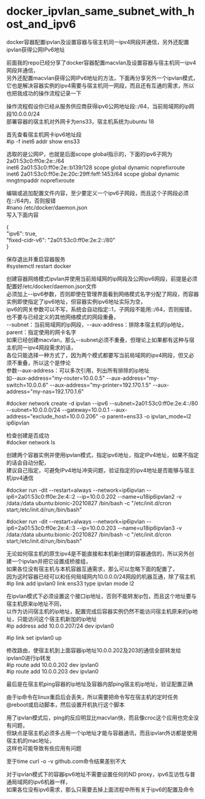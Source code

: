 # docker_ipvlan_same_subnet_with_host_and_ipv6  
docker容器配置ipvlan及设置容器与宿主机同一ipv4网段并通信，另外还配置ipvlan获得公网IPv6地址  
  
前面我的repo已经分享了docker容器配置macvlan及设置容器与宿主机同一ipv4网段并通信，  
另外还配置macvlan获得公网IPv6地址的方法，下面再分享另外一个ipvlan模式，  
它也是解决容器实例的ipv4需要与宿主机同一网段，而且还有互通的需求，所以也把我成功的操作流程记录一下  
  
  
操作流程假设你已经从服务供应商获得ipv6公网地址段::/64，当前局域网的ip网段10.0.0.0/24  
部署容器的宿主机对外网卡为ens33，宿主机系统为ubuntu 18  
  
首先查看宿主机网卡ipv6地址段  
#ip -f inet6 addr show ens33  
  
选取的是公网IP，也就是后面scope global指示的，下面的ipv6子网为2a01:53c0:ff0e:2e::/64  
inet6 2a01:53c0:ff0e:2e::b139/128 scope global dynamic noprefixroute  
inet6 2a01:53c0:ff0e:2e:20c:29ff:feff:1453/64 scope global dynamic mngtmpaddr noprefixroute  
  
编辑或追加配置文件内容，至少要定义一个ipv6子网段，而且这个子网段必须在::/64内，否则报错  
#nano /etc/docker/daemon.json  
写入下面内容  
  
{  
"ipv6": true,  
"fixed-cidr-v6": "2a01:53c0:ff0e:2e:2::/80"  
}  
  
保存退出并重启容器服务  
#systemctl restart docker  
  
  
创建容器网络模式ipvlan并使用当前局域网的ip网段及公网ipv6网段，前提是必须配置好/etc/docker/daemon.json文件  
必须加上--ipv6参数，否则即使在管理界面看到网络模式名字分配了网段，而容器实例即使指定了ipv6地址，但容器实例ipv6地址实际为空，  
ipv6的网关参数可以不写，系统会自动指定::1，子网段不能用::/64，否则报错，也不要与已经定义的其他网络模式的网段重叠，  
--subnet：当前局域网的ip网段，--aux-address：排除本宿主机的ip地址，parent：指定使用的网卡名字  
如果已经创建macvlan，那么--subnet必须不重叠，但理论上如果都有这种与宿主机同一ipv4网段需求的话，  
各位只能选择一种方式了，因为两个模式都要写当前局域网的ipv4网段，但又必须不重叠，所以这个是悖论  
参数--aux-address：可以多次引用，列出所有排除的ip地址  
如--aux-address="my-router=10.0.0.5" --aux-address="my-switch=10.0.0.6" --aux-address="my-printer=192.170.1.5" --aux-address="my-nas=192.170.1.6"
  
#docker network create -d ipvlan --ipv6 --subnet=2a01:53c0:ff0e:2e:4::/80 --subnet=10.0.0.0/24 --gateway=10.0.0.1 --aux-address="exclude_host=10.0.0.206" -o parent=ens33 -o ipvlan_mode=l2 ip6ipvlan  
  
检查创建是否成功  
#docker network ls  
  
创建两个容器实例并使用ipvlan模式，指定ipv6地址，指定IPv4地址，如果不指定的话会自动分配，  
建议自己指定，可避免IPv4地址冲突问题，验证指定的ipv4地址是否能够与宿主机ipv4通信  
  
#docker run -dit --restart=always --network=ip6ipvlan --ip6=2a01:53c0:ff0e:2e:4::2 --ip=10.0.0.202 --name=u18ip6ipvlan2 -v /data:/data ubuntu:bionic-20210827 /bin/bash -c "/etc/init.d/cron start;/etc/init.d/run;/bin/bash"  
  
#docker run -dit --restart=always --network=ip6ipvlan --ip6=2a01:53c0:ff0e:2e:4::3 --ip=10.0.0.203 --name=u18ip6ipvlan3 -v /data:/data ubuntu:bionic-20210827 /bin/bash -c "/etc/init.d/cron start;/etc/init.d/run;/bin/bash"  
  
无论如何宿主机的原生ipv4是不能直接和本机新创建的容器通信的，所以另外创建一个ipvlan并把它设置成桥接组，  
如果各位没有宿主机与本机容器互通需求，那么可以忽略下面的配置了，  
因为这时容器已经可以和任何局域网内10.0.0.0/24网段的机器互通，除了宿主机  
#ip link add ipvlan0 link ens33 type ipvlan mode l2  
  
在ipvlan模式下必须设置这个接口ip地址，否则不能转发ip包，而且这个地址要与宿主机原来ip地址不同，  
以作为访问宿主机的ip地址，配置完成后容器实例仍然不能访问宿主机原来的ip地址，只能访问这个宿主机新加的ip地址  
#ip address add 10.0.0.207/24 dev ipvlan0  
  
#ip link set ipvlan0 up  
  
修改路由，使宿主机到上面容器ip地址10.0.0.202及203的通信全部转发给ipvlan0进行ip转发  
#ip route add 10.0.0.202 dev ipvlan0  
#ip route add 10.0.0.203 dev ipvlan0  
  
  
最后是在宿主机ping容器的ip地址及容器内部ping宿主机ip地址，验证配置正确  
  
由于ip命令在linux重启后会丢失，所以需要把命令写在宿主机的定时任务@reboot或启动脚本，然后设置开机执行这个脚本  
  
用了ipvlan模式后，ping的反应明显比macvlan快，而且像croc这个应用也完全没有问题，  
但缺点是宿主机必须多占用一个ip地址才能与容器通讯，而且ipvlan外访都是使用宿主机的mac地址，  
这样也可能导致有些应用有问题  
  
至于time curl -o -v github.com命令结果差别不大  
  
对于ipvlan模式下的容器ipv6地址不需要设置任何的ND proxy，ipv6互访性与普通局域网的ipv6机器一样，  
如果各位没有ipv6需求，那么只需要去掉上面流程中所有关于ipv6的配置及命令  
  

